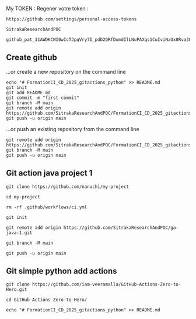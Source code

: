 My TOKEN : 
Regener votre token :
```
https://github.com/settings/personal-access-tokens
```
```
SitrakaResearchAndPOC
```
```
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
```

## Create github
…or create a new repository on the command line
```
echo "# FormationCI_CD_2025_gitactions_python" >> README.md
git init
git add README.md
git commit -m "first commit"
git branch -M main
git remote add origin https://github.com/SitrakaResearchAndPOC/FormationCI_CD_2025_gitactions_python.git
git push -u origin main
```
…or push an existing repository from the command line
```
git remote add origin https://github.com/SitrakaResearchAndPOC/FormationCI_CD_2025_gitactions_python.git
git branch -M main
git push -u origin main
```
## Git action java project 1
```
git clone https://github.com/nanuchi/my-project
```
```
cd my-project
```
```
rm -rf .github/workflows/ci.yml 
```
```
git init
```
```
git remote add origin https://github.com/SitrakaResearchAndPOC/ga-java-1.git
```
```
git branch -M main
```
```
git push -u origin main
```


## Git simple python add actions 

```
git clone https://github.com/iam-veeramalla/GitHub-Actions-Zero-to-Hero.git
```
```
cd GitHub-Actions-Zero-to-Hero/
```
```
echo "# FormationCI_CD_2025_gitactions_python" >> README.md
```
 

